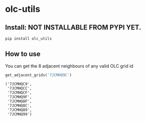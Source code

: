 olc-utils
================

<!-- WARNING: THIS FILE WAS AUTOGENERATED! DO NOT EDIT! -->

## Install: NOT INSTALLABLE FROM PYPI YET.

``` sh
pip install olc_utils
```

## How to use

You can get the 8 adjacent neighbours of any valid OLC grid id

``` python
get_adjacent_grids('7JCMHQ9C')
```

    ('7JCMHQC9',
     '7JCMHQCC',
     '7JCMHQCF',
     '7JCMHQ9F',
     '7JCMHQ8F',
     '7JCMHQ8C',
     '7JCMHQ89',
     '7JCMHQ99')
